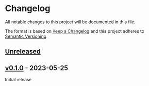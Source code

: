 # Changelog

All notable changes to this project will be documented in this file.

The format is based on [Keep a Changelog](http://keepachangelog.com/en/1.0.0/)
and this project adheres to [Semantic Versioning](http://semver.org/spec/v2.0.0.html).

## [Unreleased]

## [v0.1.0] - 2023-05-25

Initial release

[unreleased]: https://github.com/element84/dbami/compare/v0.1.0...main
[v0.1.0]: https://github.com/element84/dbami/tree/v0.1.0
